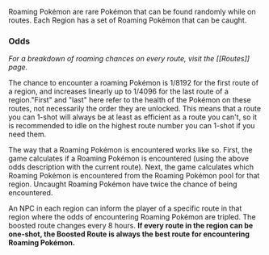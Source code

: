 Roaming Pokémon are rare Pokémon that can be found randomly while on routes. Each Region has a set of Roaming Pokémon that can be caught.

### Odds
*For a breakdown of roaming chances on every route, visit the [[Routes]] page.*

The chance to encounter a roaming Pokémon is 1/8192 for the first route of a region, and increases linearly up to 1/4096 for the last route of a region."First" and "last" here refer to the health of the Pokémon on these routes, not necessarily the order they are unlocked. This means that a route you can 1-shot will always be at least as efficient as a route you can't, so it is recommended to idle on the highest route number you can 1-shot if you need them.

The way that a Roaming Pokémon is encountered works like so. First, the game calculates if a Roaming Pokémon is encountered (using the above odds description with the current route). Next, the game calculates which Roaming Pokémon is encountered from the Roaming Pokémon pool for that region. Uncaught Roaming Pokémon have twice the chance of being encountered.

An NPC in each region can inform the player of a specific route in that region where the odds of encountering Roaming Pokémon are tripled. The boosted route changes every 8 hours. **If every route in the region can be one-shot, the Boosted Route is always the best route for encountering Roaming Pokémon.**